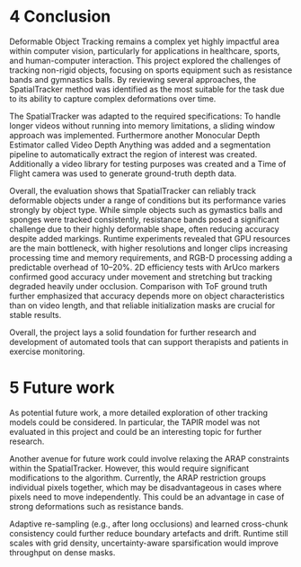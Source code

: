 # 4 Conclusion

Deformable Object Tracking remains a complex yet highly impactful area within computer vision, particularly for applications in healthcare, sports, and human-computer interaction. 
This project explored the challenges of tracking non-rigid objects, focusing on sports equipment such as resistance bands and gymnastics balls. 
By reviewing several approaches, the SpatialTracker method was identified as the most suitable for the task due to its ability to capture complex deformations over time.

The SpatialTracker was adapted to the required specifications:
To handle longer videos without running into memory limitations, a sliding window approach was implemented. 
Furthermore another Monocular Depth Estimator called Video Depth Anything was added and a segmentation pipeline to automatically extract the region of interest was created. 
Additionally a video library for testing purposes was created and a Time of Flight camera was used to generate ground-truth depth data.

Overall, the evaluation shows that SpatialTracker can reliably track deformable objects under a range of conditions but its performance varies strongly by object type. 
While simple objects such as gymastics balls and sponges were tracked consistently, resistance bands posed a significant challenge due to their highly deformable shape, often reducing accuracy despite added markings. 
Runtime experiments revealed that GPU resources are the main bottleneck, with higher resolutions and longer clips increasing processing time and memory requirements, and RGB-D processing adding a predictable overhead of 10–20%. 
2D efficiency tests with ArUco markers confirmed good accuracy under movement and stretching but tracking degraded heavily under occlusion. 
Comparison with ToF ground truth further emphasized that accuracy depends more on object characteristics than on video length, and that reliable initialization masks are crucial for stable results.

Overall, the project lays a solid foundation for further research and development of automated tools that can support therapists and patients in exercise monitoring.

# 5 Future work

As potential future work, a more detailed exploration of other tracking models could be considered. 
In particular, the TAPIR model was not evaluated in this project and could be an interesting topic for further research.

Another avenue for future work could involve relaxing the ARAP constraints within the SpatialTracker. 
However, this would require significant modifications to the algorithm. 
Currently, the ARAP restriction groups individual pixels together, which may be disadvantageous in cases where pixels need to move independently. 
This could be an advantage in case of strong deformations such as resistance bands.

Adaptive re-sampling (e.g., after long occlusions) and learned cross-chunk consistency could further reduce boundary artefacts and drift. 
Runtime still scales with grid density, uncertainty-aware sparsification would improve throughput on dense masks.
